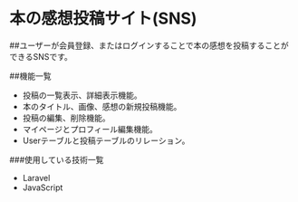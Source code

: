 # 本の感想投稿サイト(SNS)
##ユーザーが会員登録、またはログインすることで本の感想を投稿することができるSNSです。

##機能一覧

* 投稿の一覧表示、詳細表示機能。
* 本のタイトル、画像、感想の新規投稿機能。
* 投稿の編集、削除機能。
* マイページとプロフィール編集機能。
* Userテーブルと投稿テーブルのリレーション。

###使用している技術一覧
* Laravel
* JavaScript
